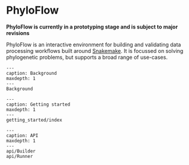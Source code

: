# PhyloFlow

**PhyloFlow is currently in a prototyping stage and is subject to major revisions**

PhyloFlow is an interactive environment for building and validating data processing workflows built around [Snakemake](https://snakemake.github.io/). It is focussed on solving phylogenetic problems, but supports a broad range of use-cases.

```{toctree}
---
caption: Background
maxdepth: 1
---
Background
```

```{toctree}
---
caption: Getting started
maxdepth: 1
---
getting_started/index
```

```{toctree}
---
caption: API
maxdepth: 1
---
api/Builder
api/Runner
```
